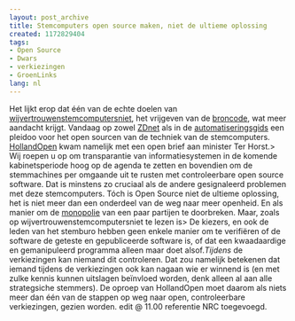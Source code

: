 ```yaml
---
layout: post_archive
title: Stemcomputers open source maken, niet de ultieme oplossing
created: 1172829404
tags:
- Open Source
- Dwars
- verkiezingen
- GroenLinks
lang: nl
---
```

Het lijkt erop dat één van de echte doelen van [wijvertrouwenstemcomputersniet](http://www.wijvertrouwenstemcomputersniet.nl), het vrijgeven van de [broncode](http://www.wijvertrouwenstemcomputersniet.nl/Open_Source_geen_panacea), wat meer aandacht krijgt. Vandaag op zowel [ZDnet](http://www.zdnet.nl/news.cfm?id=66000) als in de [automatiseringsgids](http://www.automatiseringgids.nl/ag/nieuws/nieuws/toon_nieuwsbericht.jsp?di=310072) een pleidoo voor het open sourcen van de techniek van de stemcomputers. [HollandOpen](http://www.hollandopen.nl/article.jsp?nr=5525) kwam namelijk met een open brief aan minister Ter Horst.> Wij roepen u op om transparantie van informatiesystemen in de komende kabinetsperiode hoog op de agenda te zetten en bovendien om de stemmachines per omgaande uit te rusten met controleerbare open source software. Dat is minstens zo cruciaal als de andere gesignaleerd problemen met deze stemcomputers. Tóch is Open Source niet de ultieme oplossing, het is niet meer dan een onderdeel van de weg naar meer openheid. En als manier om de [monopolie](http://www.nrc.nl/binnenland/article643536.ece/Drie_man_zijn_monopolist_tegen_wil_en_dank) van een paar partijen te doorbreken. Maar, zoals op wijvertrouwenstemcomputersniet te lezen is> De kiezers, en ook de leden van het stemburo hebben geen enkele manier om te verifiëren of de software de geteste en gepubliceerde software is, of dat een kwaadaardige en gemanipuleerd programma alleen maar doet alsof._Tijdens_ de verkiezingen kan niemand dit controleren. Dat zou namelijk betekenen dat iemand tijdens de verkiezingen ook kan nagaan wie er winnend is (en met zulke kennis kunnen uitslagen beïnvloed worden, denk alleen al aan alle strategsiche stemmers). De oproep van HollandOpen moet daarom als niets meer dan één van de stappen op weg naar open, controleerbare verkiezingen, gezien worden. edit @ 11.00 referentie NRC toegevoegd.
